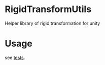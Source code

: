 # RigidTransformUtils
Helper library of rigid transformation for unity

# Usage

see [tests](Assets/Editor/RigidTransformTests.cs).

